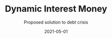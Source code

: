 ---
title: Dynamic Interest Money
subtitle: Proposed solution to debt crisis
layout: default
modal-id: 2
date: 2021-05-01
img: path.png
thumbnail: path-thumbnail.png
alt: image-alt
description: If you seek for greater profit, you had to be willing to take greater risk! That's when the Negative Interest Rate comes to the picture.  <br>The concept of Negative Interest Rate was first introduced by a German theoritical economist Silvio Gesell. Although it is an unpopular theory, SmartLoan seeks to implement the concept on certain unfortunate cercumstance that happened to the borrower. In contrast to that, if the lender willing to take this risk, they will be awarded by high positive interest rates when the borrower experience good times.  Given an example, Alice borrowed $12k (24 months payment period, $500 monthly principal) for her study. After she graduate, she caught into an accident where she was permanently disabbled. In such circumstance, the Negative Interest Rate activated to cancel itself, forgiven her loan repayment every month.  <br>In another circumstance, after Alice graduated, she started a business and it became a huge success. She got extremely lucky and won a lottery. The high interest rate came into the system, in addition to that, the rate is calculated based on Alice's gross income. Where the success of her business and lottery winnings being part of the numbers. Therefore, the lenders successfully obtain a huge gain from the interest payment by Alice. This is a form of "Gratitude Economy", where Alice's payment of interest, is a form of action of gratitude towards those who supported her (the lenders) during her times of needs.
github-link: https://github.com/SmartLoan/pineapple_token

---